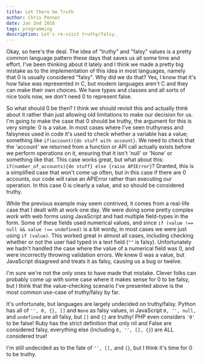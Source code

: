 ```yaml
---
title: Let there be Truth
author: Chris Penner
date: Jan 2nd 2016
tags: programming
description: Let's re-visit truthy/falsy.
---
```


Okay, so here's the deal. The idea of "truthy" and "falsy" values is a pretty
common language pattern these days that saves us all some time and effort. I've
been thinking about it lately and I think we made a pretty big mistake as to
the implementation of this idea in most languages, namely that 0 is usually
considered "falsy". Why did we do that? Yes, I know that it's how false was
represented in C, but modern languages aren't C and they can make their own
choices. We have types and classes and all sorts of nice tools now, we don't
need 0 to represent false.

So what should 0 be then? I think we should revisit this and actually think
about it rather than just allowing old limitations to make our decision for us.
I'm going to make the case that 0 should be truthy, the argument for this is
very simple: 0 is a value. In most cases where I've seen truthyness and
falsyness used in code it's used to check whether a variable has a value;
something like `if(account){do stuff with account}`. We need to check that the
'account' we returned from a function or API call actually exists before we
perform operations on it, ensuring that it isn't 'null' or 'None' or something
like that. This case works great, but what about this:
`if(number_of_accounts){do stuff} else {raise APIError}`? Granted, this is a
simplified case that won't come up often, but in this case if there are 0
accounts, our code will raise an APIError rather than executing our operation.
In this case 0 is clearly a value, and so should be considered truthy.

While the previous example may seem contrived, it comes from a real-life case
that I dealt with at work one day. We were doing some pretty complex work with
web forms using JavaScript and had multiple field-types in the form. Some of
these fields used numerical values, and since
`if (value !== null && value !== undefined)` is a bit wordy, in most cases we
were just using `if (value)`. This worked great in almost all cases, including
checking whether or not the user had typed in a text field (`""` is falsy).
Unfortunately we hadn't handled the case where the value of a numerical field
was 0, and were incorrectly throwing validation errors. We knew 0 was a value,
but JavaScript disagreed and treats it as falsy, causing us a bug or twelve.

I'm sure we're not the only ones to have made that mistake. Clever folks can
probably come up with some case where it makes sense for 0 to be falsy, but I
think that the value-checking scenario I've presented above is the most common
use-case of truthy/falsy by far.

It's unfortunate, but languages are largely undecided on truthy/falsy. Python
has all of `'', 0, {}, []` and `None` as falsy values, in JavaScript
`0, '', null,` and `undefined` are all falsy, but `[]` and `{}` are truthy! PHP
even considers `'0'` to be false! Ruby has the strict definition that only nil
and False are considered falsy, everything else (including `0, '', [], {}`) are
ALL considered true!

I'm still undecided as to the fate of `'', [],` and `{}`, but I think it's time
for 0 to be truthy.
